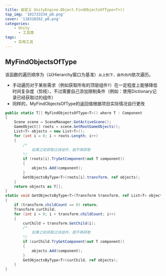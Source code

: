 ```yaml
---
title: 自定义 UnityEngine.Object.FindObjectsOfType<T>()
top_img: '101733334_p0.png'
cover: '118310262_p0.png'
categories: 
    - Unity
      - 工具类
tags: 
    - 实用工具
---
```


## MyFindObjectsOfType

该函数的遍历顺序为（以Hierarchy窗口为基准）`从上到下，由外向内`依次遍历。

* 手动遍历对于某些需求（例如获取所有的顶层组件`T`）在一定程度上能够降低时间复杂度（剪枝），不过需要自己添加限制条件（例如：使用Dictionary记录已经获取过的组件）
* 同样的，MyFindObjectsOfType的返回值根据项目实际情况自行更改

``` C#
public static T[] MyFindObjectsOfType<T>() where T : Component
{
    Scene scene = SceneManager.GetActiveScene();
    GameObject[] roots = scene.GetRootGameObjects();
    List<T> objects = new List<T>();
    for (int i = 0; i < roots.Length; i++)
    {
        /*
            如果之前获取过该组件，就不再获取
        */
        if (roots[i].TryGetComponent(out T component))
        {
            objects.Add(component);
        }
        GetObjectsByType<T>(roots[i].transform, ref objects);
    }
    return objects as T[];
}
static void GetObjectsByType<T>(Transform transform, ref List<T> objects) where T : Component
{
    if (transform.childCount == 0) return;
    Transform curChild;
    for (int i = 0; i < transform.childCount; i++)
    {
        curChild = transform.GetChild(i);
        /*
            如果之前获取过该组件，就不再获取
        */
        if (curChild.TryGetComponent(out T component))
        {
            objects.Add(component);
        }
        GetObjectsByType<T>(curChild, ref objects);
    }
}
```
